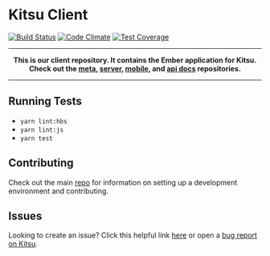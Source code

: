 # Kitsu Client
[![Build Status](https://travis-ci.org/hummingbird-me/hummingbird-client.svg?branch=the-future)](https://travis-ci.org/hummingbird-me/hummingbird-client) [![Code Climate](https://codeclimate.com/github/hummingbird-me/hummingbird-client/badges/gpa.svg)](https://codeclimate.com/github/hummingbird-me/hummingbird-client) [![Test Coverage](https://codeclimate.com/github/hummingbird-me/hummingbird-client/badges/coverage.svg)](https://codeclimate.com/github/hummingbird-me/hummingbird-client/coverage)

---
**<p align="center">This is our client repository. It contains the Ember application for Kitsu.<br />Check out the [meta], [server], [mobile], and [api docs] repositories.</p>**

[meta]:https://github.com/hummingbird-me/hummingbird
[server]:https://github.com/hummingbird-me/hummingbird-server
[mobile]:https://github.com/hummingbird-me/kitsu-mobile
[api docs]:https://github.com/hummingbird-me/hummingbird-client

---

## Running Tests

* `yarn lint:hbs`
* `yarn lint:js`
* `yarn test`

## Contributing

Check out the main [repo][meta] for information on setting up a development environment and contributing.

## Issues

Looking to create an issue? Click this helpful link [here](https://github.com/hummingbird-me/hummingbird/issues/new?labels=realm:client) or open a [bug report on Kitsu](https://kitsu.io/feedback/bugs).
